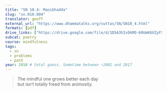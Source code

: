 ```yaml
---
title: "SN 10.4: Maṇibhadda"
slug: "sn.010.004"
translator: geoff
external_url: "https://www.dhammatalks.org/suttas/SN/SN10_4.html"
formats: [pdf]
drive_links: ["https://drive.google.com/file/d/1D5A3hIv0kMO-60UmK6XZyF5iJtHF-4pV/view?usp=drivesdk"]
subcat: poetry
course: mindfulness
tags:
  - sn
  - problems
  - path
year: 2010 # total guess. Sometime between ~2002 and 2017
---
```


> The mindful one grows better each day  
but isn’t totally freed from animosity.
